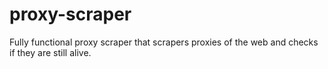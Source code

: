 # proxy-scraper
Fully functional proxy scraper that scrapers proxies of the web and checks if they are still alive.
